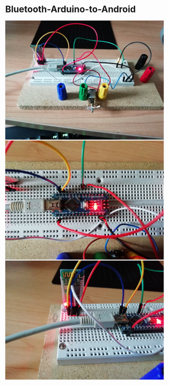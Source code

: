 # Bluetooth-Arduino-to-Android
![](IMG_20181118_102737.jpg)
![](IMG_20181118_102750.jpg)
![](IMG_20181118_102825.jpg)

